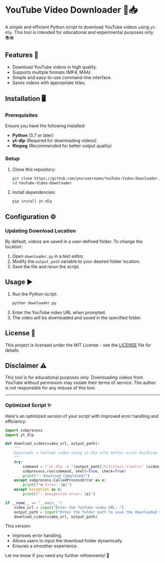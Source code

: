 # YouTube Video Downloader 🎥📥

A simple and efficient Python script to download YouTube videos using `yt-dlp`. This tool is intended for educational and experimental purposes only. 📚🛠️

## Features 🚀

- Download YouTube videos in high quality.
- Supports multiple formats (MP4, M4A).
- Simple and easy-to-use command-line interface.
- Saves videos with appropriate titles.

## Installation 🖥️

### **Prerequisites**

Ensure you have the following installed:

- **Python** (3.7 or later)
- **yt-dlp** (Required for downloading videos)
- **ffmpeg** (Recommended for better output quality)

### **Setup**

1. Clone this repository:
   ```bash
   git clone https://github.com/yourusername/YouTube-Video-Downloader.git
   cd YouTube-Video-Downloader
   ```
2. Install dependencies:
   ```bash
   pip install yt-dlp
   ```

## Configuration ⚙️

### **Updating Download Location**

By default, videos are saved in a user-defined folder. To change the location:

1. Open `downloader.py` in a text editor.
2. Modify the `output_path` variable to your desired folder location.
3. Save the file and rerun the script.

## Usage ▶️

1. Run the Python script:
   ```bash
   python downloader.py
   ```
2. Enter the YouTube video URL when prompted.
3. The video will be downloaded and saved in the specified folder.

## License 📜

This project is licensed under the MIT License - see the [LICENSE](LICENSE) file for details.

## Disclaimer ⚠️

This tool is for educational purposes only. Downloading videos from YouTube without permission may violate their terms of service. The author is not responsible for any misuse of this tool.

---

### Optimized Script ✨

Here's an optimized version of your script with improved error handling and efficiency:

```python
import subprocess
import yt_dlp

def download_video(video_url, output_path):
    """
    Downloads a YouTube video using yt-dlp with better error handling.
    """
    try:
        command = f'yt-dlp -o "{output_path}/%(title)s.%(ext)s" {video_url} -S ext:mp4:m4a'
        subprocess.run(command, shell=True, check=True)
        print("✅ Download Completed!")
    except subprocess.CalledProcessError as e:
        print(f"❌ Error: {e}")
    except Exception as e:
        print(f"⚠️ Unexpected error: {e}")

if __name__ == "__main__":
    video_url = input("Enter the YouTube video URL: ")
    output_path = input("Enter the folder path to save the downloaded video: ")
    download_video(video_url, output_path)
```

This version:
- Improves error handling.
- Allows users to input the download folder dynamically.
- Ensures a smoother experience.

Let me know if you need any further refinements! 🚀

